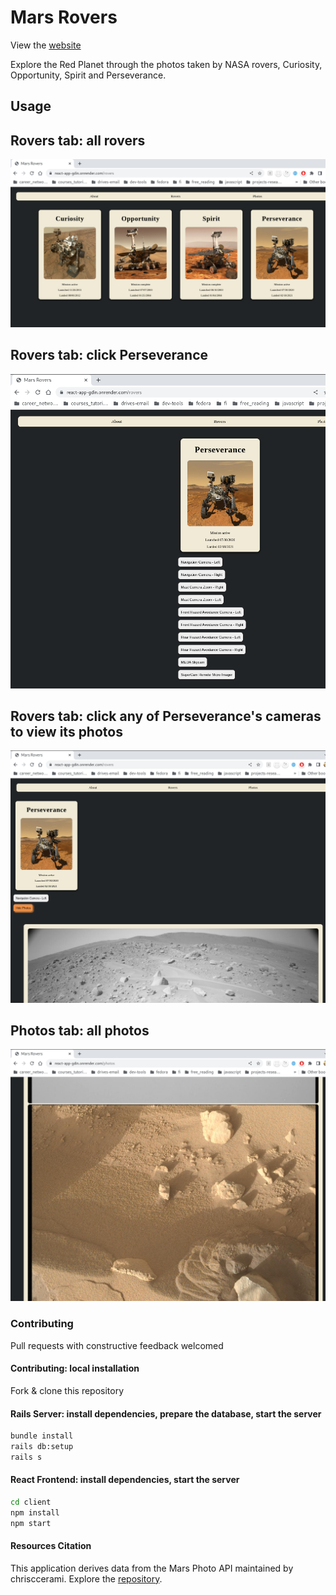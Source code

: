 # Mars Rovers

View the [website](https://react-app-gdin.onrender.com)

Explore the Red Planet through the photos taken by NASA rovers, Curiosity, Opportunity, Spirit and Perseverance.

## Usage

## Rovers tab: all rovers

![Screenshot of all rovers at the Rovers tab, added in the Markdown.](/client/screenshots/mars-rovers.png)

## Rovers tab: click Perseverance

![Screenshot of Perseverance rover's profile, added in the Markdown.](/client/screenshots/perseverance-show.png)

## Rovers tab: click any of Perseverance's cameras to view its photos

![Screenshot of Perseverance's camera and its photos, added in the Markdown.](/client/screenshots/perseverance-camera-photos.png)

## Photos tab: all photos

![Screenshot of all photos at the Photos tab, added in the Markdown.](/client/screenshots/mars-rovers-photos-all.png)

### Contributing

Pull requests with constructive feedback welcomed

#### Contributing: local installation

Fork & clone this repository

#### Rails Server: install dependencies, prepare the database, start the server

```bash
bundle install
rails db:setup
rails s
```

#### React Frontend: install dependencies, start the server

```bash
cd client
npm install
npm start
```

#### Resources Citation

This application derives data from the Mars Photo API maintained by chrisccerami.
Explore the [repository](https://github.com/chrisccerami/mars-photo-api).
